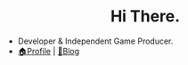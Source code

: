 <h1 align="center">Hi There. </h1>

- Developer & Independent Game Producer.
- [🏠Profile](https://time1smoney.vercel.app) | [📖Blog](https://blog-codercoin.vercel.app)
